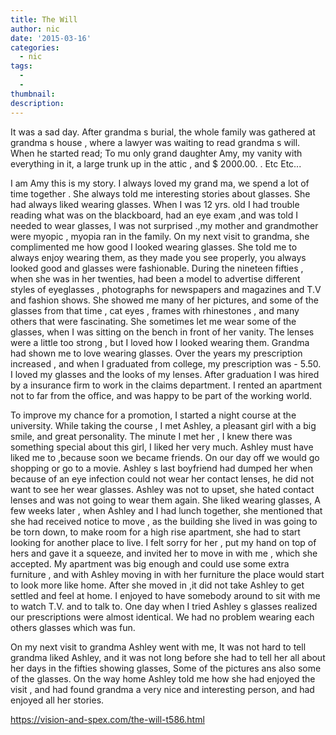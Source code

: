 ```yaml
---
title: The Will
author: nic
date: '2015-03-16'
categories:
  - nic
tags:
  - 
  - 
thumbnail: 
description: 
---
```


It was a sad day. After grandma s burial, the whole family was  gathered at grandma s house ,
where a lawyer was waiting to read grandma s will.
When he started read;
To mu only grand daughter Amy, my vanity with everything in it, a large trunk up in the attic , and 
$ 2000.00. . Etc Etc...

I am Amy this is my story.
I always loved my grand ma, we spend a lot of time together .
She always told me interesting stories about glasses. She had always liked wearing glasses.
When I was 12 yrs. old I had trouble reading what was on the blackboard, had an eye exam ,and was told I needed to wear glasses, 
I was not surprised .,my mother and grandmother were myopic , myopia ran in the family.
On my next visit to grandma, she complimented me how good I looked wearing glasses.
She told me to always enjoy wearing them, as they made you see properly, you always looked good and glasses were fashionable.
During the nineteen fifties , when she was in her twenties, had been a model to advertise different styles of  eyeglasses , photographs for newspapers and magazines  and T.V and fashion shows.
She showed me many of her pictures, and some of the glasses from that time , cat eyes , frames with rhinestones , and many others that were fascinating.
She sometimes let me wear some of the glasses, when I was sitting on the bench in front of her vanity.
The lenses were a little too strong , but I loved how I looked wearing them.
Grandma had shown me to love wearing glasses. 
Over the years my prescription increased , and when I graduated from college, my prescription 
was - 5.50.
I loved my glasses and the looks of my lenses.
After graduation I was hired by a insurance firm to work in the claims department.
I rented an apartment not to far from the office, and was happy to be part of the working world.

To improve my chance for a promotion, I started a night course at the university.
While taking the course , I met Ashley, a pleasant girl with a big smile, and great personality.
The minute I met her , I knew there was something special about this girl, I liked her very much.
Ashley must have liked me to ,because soon we became friends.
On our day off we would go shopping or go to a movie.
Ashley s last boyfriend had dumped her when because of an eye infection could not wear her contact lenses, he did not want to see her wear glasses.
Ashley was not to upset, she hated contact lenses and was not going to wear them again.
She liked wearing glasses,
A few weeks later , when Ashley and I had lunch together, she mentioned that she had received notice to move , as the building she lived in was going to be torn down, to make room for a high rise apartment, she had to start looking for another place to live.
I felt sorry for her , put my hand on top of hers and gave it a squeeze, and invited her to move in 
with me , which she accepted.
My apartment was big enough and could use some extra furniture , and with Ashley moving in with
her furniture the place would start to look more like home.
After she moved in ,it did not take Ashley to get settled and feel at home.
I enjoyed to have somebody around to sit with me to watch T.V. and to talk to.
One day when I tried Ashley s glasses realized our prescriptions were almost identical.
We had no problem wearing each others glasses which was fun.

On my next visit to grandma Ashley went with me,
It was not hard to tell grandma liked Ashley, and it was not long before she had to tell her all 
about her days in the fifties showing glasses,
Some of the pictures ans also some of the glasses.
On the way home Ashley told me how she had enjoyed the visit , and had found grandma  a very
nice and interesting person, and had enjoyed  all her stories.

https://vision-and-spex.com/the-will-t586.html
